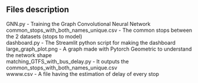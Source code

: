 ## Files description <br>
GNN.py - Training the Graph Convolutional Neural Network  <br>
common_stops_with_both_names_unique.csv - The common stops between the 2 datasets (stops to model) <br>
dashboard.py - The Streamlit python script for making the dashboard <br>
large_graph_plot.png - A graph made with Pytorch Geometric to understand the network shape <br>
matching_GTFS_with_bus_delay.py - It outputs the common_stops_with_both_names_unique.csv <br>
wwww.csv - A file having the estimation of delay of every stop <br>
 <br>

